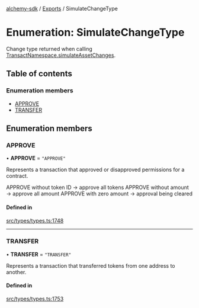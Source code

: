 [alchemy-sdk](../README.md) / [Exports](../modules.md) / SimulateChangeType

# Enumeration: SimulateChangeType

Change type returned when calling [TransactNamespace.simulateAssetChanges](../classes/TransactNamespace.md#simulateassetchanges).

## Table of contents

### Enumeration members

- [APPROVE](SimulateChangeType.md#approve)
- [TRANSFER](SimulateChangeType.md#transfer)

## Enumeration members

### APPROVE

• **APPROVE** = `"APPROVE"`

Represents a transaction that approved or disapproved permissions for a
contract.

APPROVE without token ID → approve all tokens
APPROVE without amount → approve all amount
APPROVE with zero amount → approval being cleared

#### Defined in

[src/types/types.ts:1748](https://github.com/alchemyplatform/alchemy-sdk-js/blob/dc20ee4/src/types/types.ts#L1748)

___

### TRANSFER

• **TRANSFER** = `"TRANSFER"`

Represents a transaction that transferred tokens from one address to another.

#### Defined in

[src/types/types.ts:1753](https://github.com/alchemyplatform/alchemy-sdk-js/blob/dc20ee4/src/types/types.ts#L1753)
